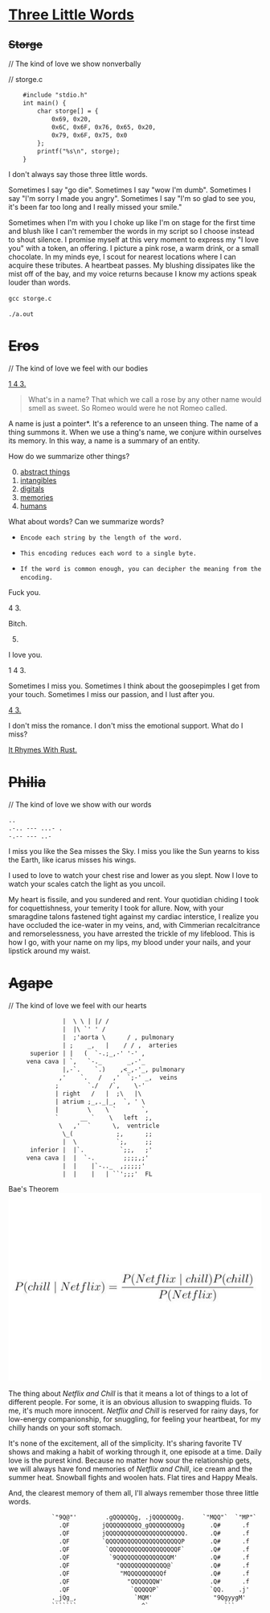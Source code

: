 # [Three Little Words](https://en.wikipedia.org/wiki/Greek_words_for_love)

## ~~Storge~~

// The kind of love we show nonverbally

// storge.c
```
    #include "stdio.h"
    int main() {
        char storge[] = {
            0x69, 0x20,
            0x6C, 0x6F, 0x76, 0x65, 0x20,
            0x79, 0x6F, 0x75, 0x0
        };
        printf("%s\n", storge);
    }
```

I don't always say those three little words.

Sometimes I say "go die". Sometimes I say "wow I'm dumb". Sometimes I say "I'm sorry I made you angry". Sometimes I say "I'm so glad to see you, it's been far too long and I really missed your smile."

Sometimes when I'm with you I choke up like I'm on stage for the first time and blush like I can't remember the words in my script so I choose instead to shout silence. I promise myself at this very moment to express my "I love you" with a token, an offering. I picture a pink rose, a warm drink, or a small chocolate. In my minds eye, I scout for nearest locations where I can acquire these tributes. A heartbeat passes. My blushing dissipates like the mist off of the bay, and my voice returns because I know my actions speak louder than words.

`gcc storge.c`

`./a.out`

# ~~Eros~~

// The kind of love we feel with our bodies

[1 4 3.](http://images.furycomics.com/viewer/e0/e0c9e5ecc4f810585746fe376a9127a3/25.jpg)

> What's in a name? That which we call a rose by any other name would smell as sweet. So Romeo would were he not Romeo called.

A name is just a pointer\*. It's a reference to an unseen thing. The name of a thing summons it. When we use a thing's name, we conjure within ourselves its memory. In this way, a name is a summary of an entity.

How do we summarize other things?

0. [abstract things](http://mathworld.wolfram.com/TaylorSeries.html)
1. [intangibles](https://www.cliffsnotes.com/)
2. [digitals](https://en.wikipedia.org/wiki/Gzip)
3. [memories](https://s-i.huffpost.com/gen/1119986/images/o-HOW-PHOTOGRAPHS-BOOST-HAPPINESS-facebook.jpg)
4. [humans](http://obituaries.triblive.com/obituaries/triblive/)

What about words? Can we summarize words?

- `Encode each string by the length of the word.`

- `This encoding reduces each word to a single byte.`

- `If the word is common enough, you can decipher the meaning from the encoding.`

Fuck you.

4 3.

Bitch. 

5.

I love you.

1 4 3.

Sometimes I miss you. Sometimes I think about the goosepimples I get from your touch. Sometimes I miss our passion, and I lust after you.

[4 3.](http://images.furycomics.com/viewer/e0/e0c9e5ecc4f810585746fe376a9127a3/12.jpg)

I don't miss the romance. I don't miss the emotional support. What do I miss?

[It Rhymes With Rust.](http://images.furycomics.com/viewer/e0/e0c9e5ecc4f810585746fe376a9127a3/13.jpg)

# ~~Philia~~

// The kind of love we show with our words

```
..
.-.. --- ...- .
-.-- --- ..-
```

I miss you like the Sea misses the Sky. I miss you like the Sun yearns to kiss the Earth, like icarus misses his wings.

I used to love to watch your chest rise and lower as you slept. Now I love to watch your scales catch the light as you uncoil.

My heart is fissile, and you sundered and rent. Your quotidian chiding I took for coquettishness, your temerity I took for allure. Now, with your smaragdine talons fastened tight against my cardiac interstice, I realize you have occluded the ice-water in my veins, and, with Cimmerian recalcitrance and remorselessness, you have arrested the trickle of my lifeblood. This is how I go, with your name on my lips, my blood under your nails, and your lipstick around my waist.

# ~~Agape~~

// The kind of love we feel with our hearts

```
               |  \ \ | |/ /
               |  |\ `' ' /
               |  ;'aorta \      / , pulmonary
               | ;    _,   |    / / ,  arteries
      superior | |   (  `-.;_,-' '-' ,
     vena cava | `,   `-._       _,-'_
               |,-`.    `.)    ,<_,-'_, pulmonary
              ,'    `.   /   ,'  `;-' _,  veins
             ;        `./   /`,    \-'
             | right   /   |  ;\   |\
             | atrium ;_,._|_,  `, ' \
             |        \    \ `       `,
             `      __ `    \   left  ;,
              \   ,'  `      \,  ventricle
               \_(            ;,      ;;
               |  \           `;,     ;;
      inferior |  |`.          `;;,   ;'
     vena cava |  |  `-.        ;;;;,;'
               |  |    |`-.._  ,;;;;;'
               |  |    |   | ``';;;'  FL
```

Bae's Theorem
![Bae's Theorem](baes-theorem.png)

The thing about _Netflix and Chill_ is that it means a lot of things to a lot of different people. For some, it is an obvious allusion to swapping fluids. To me, it's much more innocent. _Netflix and Chill_ is reserved for rainy days, for low-energy companionship, for snuggling, for feeling your heartbeat, for my chilly hands on your soft stomach.

It's none of the excitement, all of the simplicity. It's sharing favorite TV shows and making a habit of working through it, one episode at a time. Daily love is the purest kind. Because no matter how sour the relationship gets, we will always have fond memories of _Netflix and Chill_, ice cream and the summer heat. Snowball fights and woolen hats. Flat tires and Happy Meals.

And, the clearest memory of them all, I'll always remember those three little words.

```
            `"9Q@"'        .gQQQQQQg, .jQQQQQQQg.     `"MQQ"`  `"MP"`
              .QF         jQQQQQQQQQQ_gQQQQQQQQQg       .Q#      .f
              .QF         jQQQQQQQQQQQQQQQQQQQQQQ.      .Q#      .f
              .QF         `QQQQQQQQQQQQQQQQQQQQQP       .Q#      .f
              .QF          `QQQQQQQQQQQQQQQQQQQF`       .Q#      .f
              .QF           `9QQQQQQQQQQQQQQQM'         .Q#      .f
              .QF             "QQQQQQQQQQQQQ@`          .Q#      .f
              .QF              "MQQQQQQQQQQf            .Q#      .f
              .QF                "QQQQQQQW'             .Q#      .f
              .QF                 `QQQQQP`              `QQ.    .j'
            ._jQg_,                `MQM'                 "9QgyygM'
            ```````                  ^`                     ```
```
